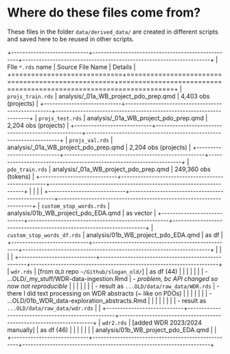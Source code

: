 # Where do these files come from?

These files in the folder `data/derived_data/` are created in different scripts and saved here to be reused in other scripts.

+----------------------------+---------------------------------------------------+--------------------------------------------------------------------+
| FIle `*.rds` name          | Source File Name                                  | Details                                                            |
+============================+===================================================+====================================================================+
| `projs_train.rds`          | analysis/\_01a_WB_project_pdo_prep.qmd            | 4,403 obs (projects)                                               |
+----------------------------+---------------------------------------------------+--------------------------------------------------------------------+
| `projs_test.rds`           | analysis/\_01a_WB_project_pdo_prep.qmd            | 2,204 obs (projects)                                               |
+----------------------------+---------------------------------------------------+--------------------------------------------------------------------+
| `projs_val.rds`            | analysis/\_01a_WB_project_pdo_prep.qmd            | 2,204 obs (projects)                                               |
+----------------------------+---------------------------------------------------+--------------------------------------------------------------------+
| `pdo_train.rds`            | analysis/\_01a_WB_project_pdo_prep.qmd            | 249,360 obs (tokens)                                               |
+----------------------------+---------------------------------------------------+--------------------------------------------------------------------+
|                            |                                                   |                                                                    |
+----------------------------+---------------------------------------------------+--------------------------------------------------------------------+
| `custom_stop_words.rds`    | analysis/01b_WB_project_pdo_EDA.qmd               | as vector                                                          |
+----------------------------+---------------------------------------------------+--------------------------------------------------------------------+
| `custom_stop_words_df.rds` | analysis/01b_WB_project_pdo_EDA.qmd               | as df                                                              |
+----------------------------+---------------------------------------------------+--------------------------------------------------------------------+
|                            |                                                   |                                                                    |
+----------------------------+---------------------------------------------------+--------------------------------------------------------------------+
| `wdr.rds`                  | \[from `OLD` repo `~/Github/slogan_old/`\]        | as df (44)                                                         |
|                            |                                                   |                                                                    |
|                            | -   ...OLD/\_my_stuff/WDR-data-ingestion.Rmd      | -   *problem, bc API changed so now not reproducible*              |
|                            |                                                   |                                                                    |
|                            |     -   result as `...OLD/data/raw_data/WDR.rds`  | -   there I did text processing on WDR abstracts (\~ like on PDOs) |
|                            |                                                   |                                                                    |
|                            | -   ...OLD/01b_WDR_data-exploration_abstracts.Rmd |                                                                    |
|                            |                                                   |                                                                    |
|                            |     -   result as `...OLD/data/raw_data/wdr.rds`  |                                                                    |
+----------------------------+---------------------------------------------------+--------------------------------------------------------------------+
| `wdr2.rds`                 | \[added WDR 2023/2024 manually\]                  | as df (46)                                                         |
|                            |                                                   |                                                                    |
|                            | analysis/01b_WB_project_pdo_EDA.qmd               |                                                                    |
+----------------------------+---------------------------------------------------+--------------------------------------------------------------------+
